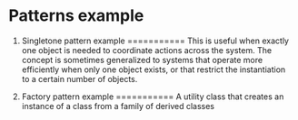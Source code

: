 Patterns example
===========

1. Singletone pattern example
===========
This is useful when exactly one object is needed to coordinate actions across the system. The concept is sometimes generalized to systems that operate more efficiently when only one object exists, or that restrict the instantiation to a certain number of objects.

2. Factory pattern example
===========
A utility class that creates an instance of a class from a family of derived classes
